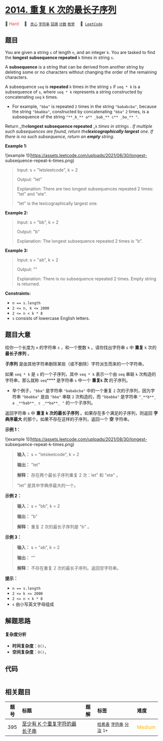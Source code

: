 # [2014. 重复 K 次的最长子序列](https://leetcode.com/problems/longest-subsequence-repeated-k-times)

🔴 <font color=#ff334b>Hard</font>&emsp; 🔖&ensp; [`贪心`](/tag/greedy.md) [`字符串`](/tag/string.md) [`回溯`](/tag/backtracking.md) [`计数`](/tag/counting.md) [`枚举`](/tag/enumeration.md)&emsp; 🔗&ensp;[`LeetCode`](https://leetcode.com/problems/longest-subsequence-repeated-k-times)

## 题目

You are given a string `s` of length `n`, and an integer `k`. You are tasked
to find the **longest subsequence repeated** `k` times in string `s`.

A **subsequence** is a string that can be derived from another string by
deleting some or no characters without changing the order of the remaining
characters.

A subsequence `seq` is **repeated** `k` times in the string `s` if `seq * k`
is a subsequence of `s`, where `seq * k` represents a string constructed by
concatenating `seq` `k` times.

  * For example, `"bba"` is repeated `2` times in the string `"bababcba"`, because the string `"bbabba"`, constructed by concatenating `"bba"` `2` times, is a subsequence of the string `"**_b_** a** _bab_** c** _ba_** "`.

Return _the**longest subsequence repeated** _`k` _times in string_`s` _. If
multiple such subsequences are found, return the**lexicographically largest**
one. If there is no such subsequence, return an **empty** string_.



**Example 1:**

![example 1](https://assets.leetcode.com/uploads/2021/08/30/longest-
subsequence-repeat-k-times.png)

> Input: s = "letsleetcode", k = 2
> 
> Output: "let"
> 
> Explanation: There are two longest subsequences repeated 2 times: "let" and "ete".
> 
> "let" is the lexicographically largest one.

**Example 2:**

> Input: s = "bb", k = 2
> 
> Output: "b"
> 
> Explanation: The longest subsequence repeated 2 times is "b".

**Example 3:**

> Input: s = "ab", k = 2
> 
> Output: ""
> 
> Explanation: There is no subsequence repeated 2 times. Empty string is returned.

**Constraints:**

  * `n == s.length`
  * `2 <= n, k <= 2000`
  * `2 <= n < k * 8`
  * `s` consists of lowercase English letters.


## 题目大意

给你一个长度为 `n` 的字符串 `s` ，和一个整数 `k` 。请你找出字符串 `s` 中 **重复** `k` 次的 **最长子序列** 。

**子序列** 是由其他字符串删除某些（或不删除）字符派生而来的一个字符串。

如果 `seq * k` 是 `s` 的一个子序列，其中 `seq * k` 表示一个由 `seq` 串联 `k` 次构造的字符串，那么就称
`seq`**** 是字符串 `s` 中一个 **重复`k` 次** 的子序列。

  * 举个例子，`"bba"` 是字符串 `"bababcba"` 中的一个重复 `2` 次的子序列，因为字符串 `"bbabba"` 是由 `"bba"` 串联 `2` 次构造的，而 `"bbabba"` 是字符串 `"_**b**_ a _**bab**_ c _**ba**_ "` 的一个子序列。

返回字符串 `s` 中 **重复 k 次的最长子序列**   。如果存在多个满足的子序列，则返回 **字典序最大**
的那个。如果不存在这样的子序列，返回一个 **空** 字符串。



**示例 1：**

![example 1](https://assets.leetcode.com/uploads/2021/08/30/longest-
subsequence-repeat-k-times.png)

> 
> 
> 
> 
> 
> **输入：** s = "letsleetcode", k = 2
> 
> **输出：** "let"
> 
> **解释：** 存在两个最长子序列重复 2 次：let" 和 "ete" 。
> 
> "let" 是其中字典序最大的一个。
> 
> 

**示例 2：**

> 
> 
> 
> 
> 
> **输入：** s = "bb", k = 2
> 
> **输出：** "b"
> 
> **解释：** 重复 2 次的最长子序列是 "b" 。
> 
> 

**示例 3：**

> 
> 
> 
> 
> 
> **输入：** s = "ab", k = 2
> 
> **输出：** ""
> 
> **解释：** 不存在重复 2 次的最长子序列。返回空字符串。
> 
> 



**提示：**

  * `n == s.length`
  * `2 <= k <= 2000`
  * `2 <= n < k * 8`
  * `s` 由小写英文字母组成


## 解题思路

#### 复杂度分析

- **时间复杂度**：`O()`，
- **空间复杂度**：`O()`，

## 代码

```javascript

```

## 相关题目

<!-- prettier-ignore -->
| 题号 | 标题 | 题解 | 标签 | 难度 |
| :------: | :------ | :------: | :------ | :------ |
| 395 | [至少有 K 个重复字符的最长子串](https://leetcode.com/problems/longest-substring-with-at-least-k-repeating-characters) |  |  [`哈希表`](/tag/hash-table.md) [`字符串`](/tag/string.md) [`分治`](/tag/divide-and-conquer.md) `1+` | <font color=#ffb800>Medium</font> |